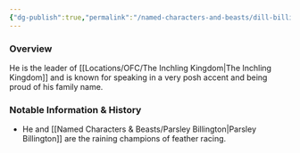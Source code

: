 ```yaml
---
{"dg-publish":true,"permalink":"/named-characters-and-beasts/dill-billington/","tags":["NPC"],"updated":"2025-05-27T13:58:45.436+01:00"}
---
```



### Overview
He is the leader of [[Locations/OFC/The Inchling Kingdom\|The Inchling Kingdom]] and is known for speaking in a very posh accent and being proud of his family name. 

### Notable Information & History 
- He and [[Named Characters & Beasts/Parsley Billington\|Parsley Billington]] are the raining champions of feather racing. 